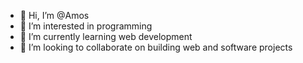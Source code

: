 - 👋 Hi, I’m @Amos
- 👀 I’m interested in programming
- 🌱 I’m currently learning web development
- 💞️ I’m looking to collaborate on building web and software projects

<!---
Amositua/Amositua is a ✨ special ✨ repository because its `README.md` (this file) appears on your GitHub profile.
You can click the Preview link to take a look at your changes.
--->
